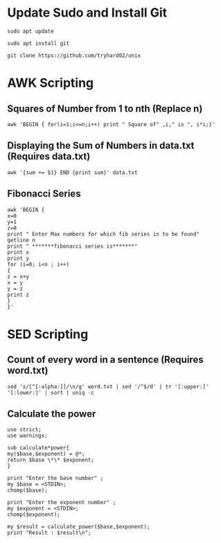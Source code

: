 # Update Sudo and Install Git

```
sudo apt update
```

```
sudo apt install git
```

```
git clone https://github.com/tryhard02/unix
```

# AWK Scripting

## Squares of Number from 1 to nth (Replace n)

```
awk 'BEGIN { for(i=1;i<=n;i++) print " Square of" ,i," is ", i*i;}'
```

## Displaying the Sum of Numbers in data.txt (Requires data.txt)

```
awk '{sum += $1} END {print sum}' data.txt
```

## Fibonacci Series

```
awk 'BEGIN {
x=0
y=1
z=0
print " Enter Max numbers for which fib series is to be found"
getline n
print " *******fibonacci series is*******"
print x
print y
for (i=0; i<n ; i++)
{
z = x+y
x = y
y = z
print z
}
}'
```

# SED Scripting

## Count of every word in a sentence (Requires word.txt)

```
sed 's/[^[:alpha:]]/\n/g' word.txt | sed '/^$/d' | tr '[:upper:]' '[:lower:]' | sort | uniq -c
```

## Calculate the power

```
use strict;
use warnings;

sub calculate*power{
my($base,$exponent) = @*;
return $base \*\* $exponent;
}

print "Enter the base number" ;
my $base = <STDIN>;
chomp($base);

print "Enter the exponent number" ;
my $exponent = <STDIN>;
chomp($exponent);

my $result = calculate_power($base,$exponent);
print "Result : $result\n";
```
